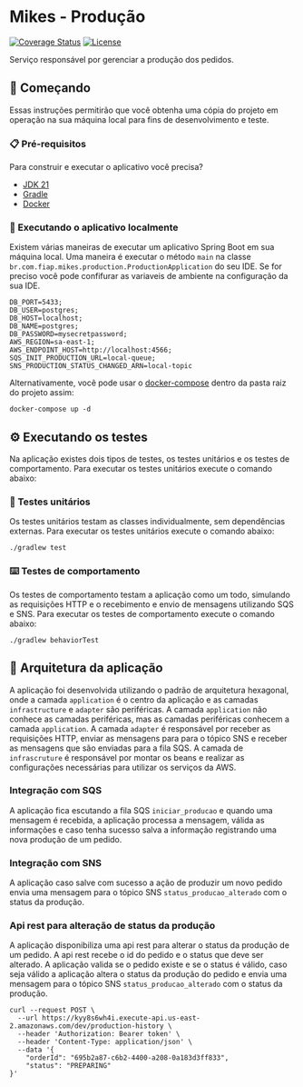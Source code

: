 # Mikes - Produção
[![Coverage Status](https://s3.amazonaws.com/assets.coveralls.io/badges/coveralls_90.svg)](https://s3.amazonaws.com/assets.coveralls.io/badges/coveralls_90.svg)
[![License](http://img.shields.io/:license-apache-blue.svg)](http://www.apache.org/licenses/LICENSE-2.0.html)

Serviço responsável por gerenciar a produção dos pedidos.

## 🚀 Começando

Essas instruções permitirão que você obtenha uma cópia do projeto em operação na sua máquina local para fins de desenvolvimento e teste.

### 📋 Pré-requisitos

Para construir e executar o aplicativo você precisa?

- [JDK 21](https://www.oracle.com/java/technologies/javase/jdk21-archive-downloads.html)
- [Gradle](https://gradle.org/install/)
- [Docker](https://docs.docker.com/get-docker/)

### 🔧 Executando o aplicativo localmente

Existem várias maneiras de executar um aplicativo Spring Boot em sua máquina local. Uma maneira é executar o método `main` na classe `br.com.fiap.mikes.production.ProductionApplication` do seu IDE. Se for preciso você pode confifurar as variaveis de ambiente na configuração da sua IDE.

```
DB_PORT=5433;
DB_USER=postgres;
DB_HOST=localhost;
DB_NAME=postgres;
DB_PASSWORD=mysecretpassword;
AWS_REGION=sa-east-1;
AWS_ENDPOINT_HOST=http://localhost:4566;
SQS_INIT_PRODUCTION_URL=local-queue;
SNS_PRODUCTION_STATUS_CHANGED_ARN=local-topic
```

Alternativamente, você pode usar o [docker-compose](https://docs.docker.com/compose/) dentro da pasta raiz do projeto assim:

```
docker-compose up -d
```

## ⚙️ Executando os testes

Na aplicação existes dois tipos de testes, os testes unitários e os testes de comportamento. Para executar os testes unitários execute o comando abaixo:

### 🔩 Testes unitários

Os testes unitários testam as classes individualmente, sem dependências externas. Para executar os testes unitários execute o comando abaixo:

```
./gradlew test
```

### ⌨️ Testes de comportamento

Os testes de comportamento testam a aplicação como um todo, simulando as requisições HTTP e o recebimento e envio de mensagens utilizando SQS e SNS. Para executar os testes de comportamento execute o comando abaixo:

```
./gradlew behaviorTest
```

## 📄 Arquitetura da aplicação

A aplicação foi desenvolvida utilizando o padrão de arquitetura hexagonal, onde a camada `application` é o centro da aplicação e as camadas `infrastructure` e `adapter` são periféricas. A camada `application` não conhece as camadas periféricas, mas as camadas periféricas conhecem a camada `application`. A camada `adapter` é responsável por receber as requisições HTTP, enviar as mensagens para para o tópico SNS e receber as mensagens que são enviadas para a fila SQS. A camada de `infrascruture` é responsável por montar os beans e realizar as configurações necessárias para utilizar os serviços da AWS.

### Integração com SQS

A aplicação fica escutando a fila SQS `iniciar_producao` e quando uma mensagem é recebida, a aplicação processa a mensagem, válida as informações e caso tenha sucesso salva a informação registrando uma nova produção de um pedido.

### Integração com SNS

A aplicação caso salve com sucesso a ação de produzir um novo pedido envia uma mensagem para o tópico SNS `status_producao_alterado` com o status da produção.

### Api rest para alteração de status da produção

A aplicação disponibiliza uma api rest para alterar o status da produção de um pedido. A api rest recebe o id do pedido e o status que deve ser alterado. A aplicação valida se o pedido existe e se o status é válido, caso seja válido a aplicação altera o status da produção do pedido e envia uma mensagem para o tópico SNS `status_producao_alterado` com o status da produção.

````shell
curl --request POST \
  --url https://kyy8s6wh4i.execute-api.us-east-2.amazonaws.com/dev/production-history \
  --header 'Authorization: Bearer token' \
  --header 'Content-Type: application/json' \
  --data '{
	"orderId": "695b2a87-c6b2-4400-a208-0a183d3ff833",
	"status": "PREPARING"
}'
````
